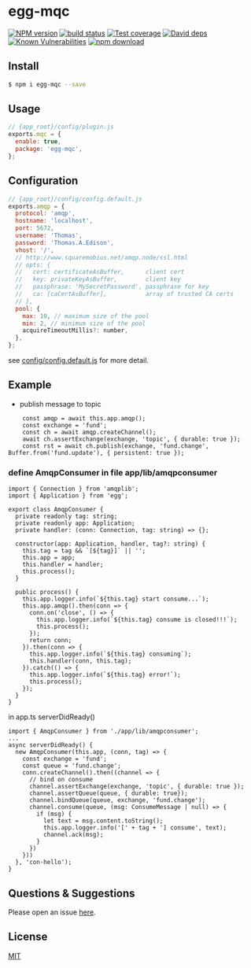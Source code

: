 # egg-mqc

[![NPM version][npm-image]][npm-url]
[![build status][travis-image]][travis-url]
[![Test coverage][codecov-image]][codecov-url]
[![David deps][david-image]][david-url]
[![Known Vulnerabilities][snyk-image]][snyk-url]
[![npm download][download-image]][download-url]

[npm-image]: https://img.shields.io/npm/v/egg-mqc.svg?style=flat-square
[npm-url]: https://npmjs.org/package/egg-mqc
[travis-image]: https://img.shields.io/travis/eggjs/egg-mqc.svg?style=flat-square
[travis-url]: https://travis-ci.org/eggjs/egg-mqc
[codecov-image]: https://img.shields.io/codecov/c/github/eggjs/egg-mqc.svg?style=flat-square
[codecov-url]: https://codecov.io/github/eggjs/egg-mqc?branch=master
[david-image]: https://img.shields.io/david/eggjs/egg-mqc.svg?style=flat-square
[david-url]: https://david-dm.org/eggjs/egg-mqc
[snyk-image]: https://snyk.io/test/npm/egg-mqc/badge.svg?style=flat-square
[snyk-url]: https://snyk.io/test/npm/egg-mqc
[download-image]: https://img.shields.io/npm/dm/egg-mqc.svg?style=flat-square
[download-url]: https://npmjs.org/package/egg-mqc

<!--
Description here.
-->

## Install

```bash
$ npm i egg-mqc --save
```

## Usage

```js
// {app_root}/config/plugin.js
exports.mqc = {
  enable: true,
  package: 'egg-mqc',
};
```

## Configuration

```js
// {app_root}/config/config.default.js
exports.amqp = {
  protocol: 'amqp',
  hostname: 'localhost',
  port: 5672,
  username: 'Thomas',
  password: 'Thomas.A.Edison',
  vhost: '/',
  // http://www.squaremobius.net/amqp.node/ssl.html
  // opts: {
  //   cert: certificateAsBuffer,      client cert
  //   key: privateKeyAsBuffer,        client key
  //   passphrase: 'MySecretPassword', passphrase for key
  //   ca: [caCertAsBuffer],           array of trusted CA certs
  // },
  pool: {
    max: 10, // maximum size of the pool
    min: 2, // minimum size of the pool
    acquireTimeoutMillis?: number,
  },
};
```

see [config/config.default.js](config/config.default.js) for more detail.

## Example


* publish message to topic

```
    const amqp = await this.app.amqp();
    const exchange = 'fund';
    const ch = await amqp.createChannel();
    await ch.assertExchange(exchange, 'topic', { durable: true });
    const rst = await ch.publish(exchange, 'fund.change', Buffer.from('fund.update'), { persistent: true });
```

### define AmqpConsumer in file app/lib/amqpconsumer
```
import { Connection } from 'amqplib';
import { Application } from 'egg';

export class AmqpConsumer {
  private readonly tag: string;
  private readonly app: Application;
  private handler: (conn: Connection, tag: string) => {};

  constructor(app: Application, handler, tag?: string) {
    this.tag = tag && `[${tag}]` || '';
    this.app = app;
    this.handler = handler;
    this.process();
  }

  public process() {
    this.app.logger.info(`${this.tag} start consume...`);
    this.app.amqp().then(conn => {
      conn.on('close', () => {
        this.app.logger.info(`${this.tag} consume is closed!!!`);
        this.process();
      });
      return conn;
    }).then(conn => {
      this.app.logger.info(`${this.tag} consuming`);
      this.handler(conn, this.tag);
    }).catch(() => {
      this.app.logger.info(`${this.tag} error!`);
      this.process();
    });
  }
}
```

in app.ts  serverDidReady()
```
import { AmqpConsumer } from './app/lib/amqpconsumer';
...
async serverDidReady() {
  new AmqpConsumer(this.app, (conn, tag) => {
    const exchange = 'fund';
    const queue = 'fund.change';
    conn.createChannel().then((channel => {
      // bind on consume
      channel.assertExchange(exchange, 'topic', { durable: true });
      channel.assertQueue(queue, { durable: true});
      channel.bindQueue(queue, exchange, 'fund.change');
      channel.consume(queue, (msg: ConsumeMessage | null) => {
        if (msg) {
          let text = msg.content.toString();
          this.app.logger.info('[' + tag + '] consume', text);
          channel.ack(msg);
        }
      })
    }))
  }, 'con-hello');
}
```
## Questions & Suggestions

Please open an issue [here](https://github.com/eggjs/egg/issues).

## License

[MIT](LICENSE)
